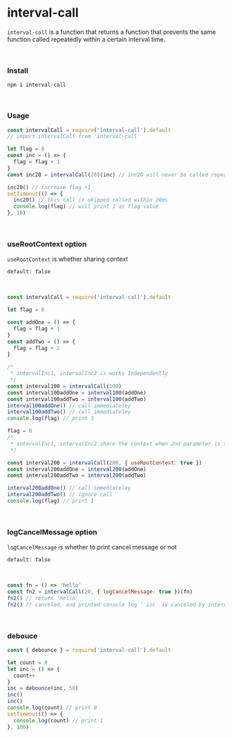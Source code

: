 # interval-call

`interval-call` is a function that returns a function that prevents the same function called repeatedly within a certain interval time.

<br>

### Install

```
npm i interval-call
```

<br>

### Usage

```javascript
const intervalCall = require('interval-call').default
// import intervalCall from 'interval-call'

let flag = 0
const inc = () => {
  flag = flag + 1
}
const inc20 = intervalCall(20)(inc) // inc20 will never be called repeatedly within 20ms

inc20() // increase flag +1
setTimeout(() => {
  inc20() // this call is skipped called within 20ms
  console.log(flag) // will print 1 as flag value
}, 10)
```

<br>

### useRootContext option

`useRootContext` is whether sharing context

```
default: false
```

<br>

```javascript
const intervalCall = require('interval-call').default

let flag = 0

const addOne = () => {
  flag = flag + 1
}
const addTwo = () => {
  flag = flag + 2
}

/*
 * intervalInc1, intervalInc2 is works Independently
 */
const interval100 = intervalCall(100)
const interval100addOne = interval100(addOne)
const interval100addTwo = interval100(addTwo)
interval100addOne() // call immediateley
interval100addTwo() // call immediateley
console.log(flag) // print 3

flag = 0
/*
 * intervalInc1, intervalInc2 share the context when 2nd parameter is true
 */

const interval200 = intervalCall(200, { useRootContext: true })
const interval200addOne = interval200(addOne)
const interval200addTwo = interval200(addTwo)

interval200addOne() // call immediateley
interval200addTwo() // ignore call
console.log(flag) // print 1
```

<br>

### logCancelMessage option

`logCancelMessage` is whether to print cancel message or not

```
default: false
```

<br>

```javascript
const fn = () => 'hello'
const fn2 = intervalCall(20, { logCancelMessage: true })(fn)
fn2() // return 'hello'
fn2() // canceled, and printed console log '`inc` is canceled by intervalCall`'
```

<br>

### debouce

```javascript
const { debounce } = require('interval-call').default

let count = 0
let inc = () => {
  count++
}
inc = debounce(inc, 50)
inc()
inc()
console.log(count) // print 0
setTimeout(() => {
  console.log(count) // print 1
}, 100)
```
